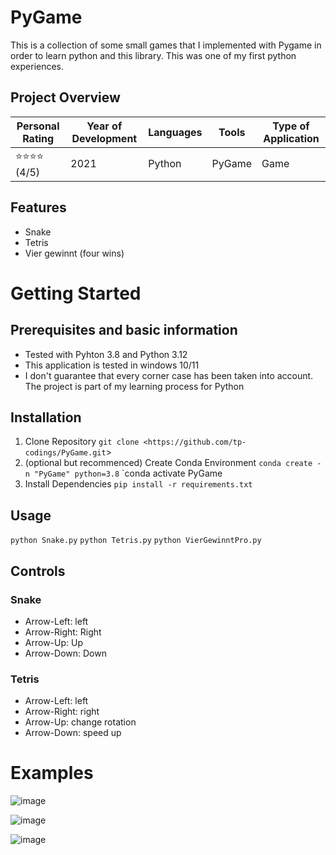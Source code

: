 # PyGame
This is a collection of some small games that I implemented with Pygame in order to learn python and this library. This was one of my first python experiences.

## Project Overview

| Personal Rating | Year of Development | Languages | Tools | Type of Application |
| --- | --- | --- | --- | --- |
| ⭐️⭐️⭐️⭐️ (4/5) | 2021 | Python | PyGame | Game |

## Features
- Snake
- Tetris
- Vier gewinnt (four wins)

# Getting Started

## Prerequisites and basic information

- Tested with Pyhton 3.8 and Python 3.12
- This application is tested in windows 10/11
- I don't guarantee that every corner case has been taken into account. The project is part of my learning process for Python

## Installation

1. Clone Repository
`git clone <https://github.com/tp-codings/PyGame.git`>
2. (optional but recommenced) Create Conda Environment
`conda create -n "PyGame" python=3.8`
`conda activate PyGame
3. Install Dependencies
`pip install -r requirements.txt`

## Usage

`python Snake.py`
`python Tetris.py`
`python VierGewinntPro.py`

## Controls
### Snake 
- Arrow-Left: left
- Arrow-Right: Right
- Arrow-Up: Up
- Arrow-Down: Down

### Tetris
- Arrow-Left: left
- Arrow-Right: right
- Arrow-Up: change rotation
- Arrow-Down: speed up

# Examples
![image](https://github.com/tp-codings/PyGame/assets/118997294/bf37c01f-6204-40e1-bd2f-b5cad1d29579)

![image](https://github.com/tp-codings/PyGame/assets/118997294/82519be3-cf53-41e4-b4b7-81355ad86ead)

![image](https://github.com/tp-codings/PyGame/assets/118997294/420c3a9c-ffa9-43e4-85eb-ff421fba0466)






